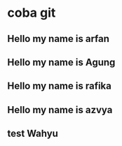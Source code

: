 # coba git

## Hello my name is arfan

## Hello my name is Agung

## Hello my name is rafika

## Hello my name is azvya

## test Wahyu
